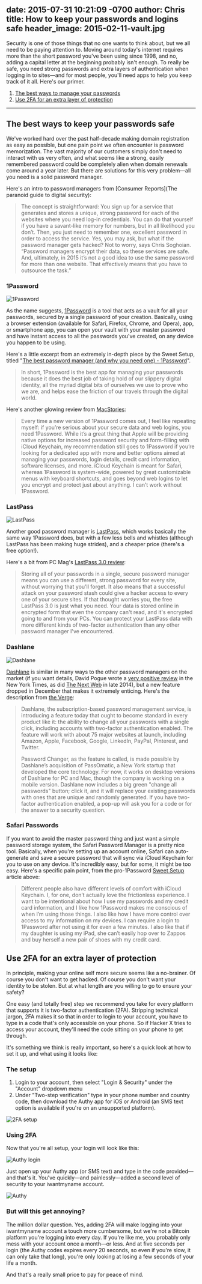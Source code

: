 date: 2015-07-31 10:21:09 -0700
author: Chris
title: How to keep your passwords and logins safe
header_image: 2015-02-11-vault.jpg
----

<!-- excerpt -->

Security is one of those things that no one wants to think about, but we all need to be paying attention to. Moving around today's internet requires more than the short password you've been using since 1998, and no, adding a capital letter at the beginning probably isn't enough. To really be safe, you need strong passwords and extra layers of authentication when logging in to sites—and for most people, you'll need apps to help you keep track of it all. Here's our primer.

<!-- /excerpt -->

1. [The best ways to manage your passwords](#section-1)
2. [Use 2FA for an extra layer of protection](#section-2)

***

<h2 id="section-1">The best ways to keep your passwords safe</h2>

We've worked hard over the past half-decade making domain registration as easy as possible, but one pain point we often encounter is password memorization. The vast majority of our customers simply don't need to interact with us very often, and what seems like a strong, easily remembered password could be completely alien when domain renewals come around a year later. But there are solutions for this very problem—all you need is a solid password manager.

Here's an intro to password managers from [Consumer Reports](The paranoid guide to digital security):

> The concept is straightforward: You sign up for a service that generates and stores a unique, strong password for each of the websites where you need log-in credentials. You can do that yourself if you have a savant-like memory for numbers, but in all likelihood you don’t. Then, you just need to remember one, excellent password in order to access the service. Yes, you may ask, but what if the password manager gets hacked? Not to worry, says Chris Soghoian. “Password managers encrypt their data, so these services are safe. And, ultimately, in 2015 it’s not a good idea to use the same password for more than one website. That effectively means that you have to outsource the task.” 

### 1Password

![1Password](/media/2015-02-11-one-password.png)

As the name suggests, [1Password](https://agilebits.com/onepassword) is a tool that acts as a vault for all your passwords, secured by a single password of your creation. Basically, using a browser extension (available for Safari, Firefox, Chrome, and Opera), app, or smartphone app, you can open your vault with your master password and have instant access to all the passwords you've created, on any device you happen to be using.

Here's a little excerpt from an extremely in-depth piece by the Sweet Setup, titled "[The best password manager (and why you need one) - 1Password](http://thesweetsetup.com/apps/best-password-manager-and-why-you-need-one/)".

> In short, 1Password is the best app for managing your passwords because it does the best job of taking hold of our slippery digital identity, all the myriad digital bits of ourselves we use to prove who we are, and helps ease the friction of our travels through the digital world.

Here's another glowing review from [MacStories](http://www.macstories.net/reviews/1password-4-for-mac-review/):

> Every time a new version of 1Password comes out, I feel like repeating myself: if you’re serious about your secure data and web logins, you need 1Password. While it’s a great thing that Apple will be providing native options for increased password security and form-filling with iCloud Keychain, my recommendation still goes to 1Password if you’re looking for a dedicated app with more and better options aimed at managing your passwords, login details, credit card information, software licenses, and more. iCloud Keychain is meant for Safari, whereas 1Password is system-wide, powered by great customizable menus with keyboard shortcuts, and goes beyond web logins to let you encrypt and protect just about anything. I can’t work without 1Password.

### LastPass

![LastPass](/media/2015-02-11-lastpass.jpg)

Another good password manager is [LastPass](https://lastpass.com), which works basically the same way 1Password does, but with a few less bells and whistles (although LastPass has been making huge strides), and a cheaper price (there's a free option!).

Here's a bit from PC Mag's [LastPass 3.0 review](http://www.pcmag.com/article2/0,2817,2426798,00.asp):

> Storing all of your passwords in a single, secure password manager means you can use a different, strong password for every site, without worrying that you'll forget. It also means that a successful attack on your password stash could give a hacker access to every one of your secure sites. If that thought worries you, the free LastPass 3.0 is just what you need. Your data is stored online in encrypted form that even the company can't read, and it's encrypted going to and from your PCs. You can protect your LastPass data with more different kinds of two-factor authentication than any other password manager I've encountered.

### Dashlane

![Dashlane](/media/2015-02-11-dashlane.png)

[Dashlane](https://www.dashlane.com) is similar in many ways to the other password managers on the market (if you want details, David Pogue wrote a [very positive review](http://www.nytimes.com/2013/06/06/technology/personaltech/too-many-passwords-and-no-way-to-remember-them-until-now.html) in the New York Times, as did [The Next Web](http://thenextweb.com/apps/2014/12/09/dashlanes-automatic-password-changer-makes-precious-accounts-less-hackable/) in late 2014), but a new feature dropped in December that makes it extremely enticing. Here's the description from [the Verge](http://www.theverge.com/2014/12/9/7357251/dashlane-can-now-change-all-your-passwords-with-a-single-click-and):
 	
> Dashlane, the subscription-based password management service, is introducing a feature today that ought to become standard in every product like it: the ability to change all your passwords with a single click, including accounts with two-factor authentication enabled. The feature will work with about 75 major websites at launch, including Amazon, Apple, Facebook, Google, LinkedIn, PayPal, Pinterest, and Twitter.
> 
> Password Changer, as the feature is called, is made possible by Dashlane’s acquisition of PassOmatic, a New York startup that developed the core technology. For now, it works on desktop versions of Dashlane for PC and Mac, though the company is working on a mobile version. Dashlane now includes a big green "change all passwords" button; click it, and it will replace your existing passwords with ones that are unique and randomly generated. If you have two-factor authentication enabled, a pop-up will ask you for a code or for the answer to a security question.

### Safari Passwords

If you want to avoid the master password thing and just want a simple password storage system, the Safari Password Manager is a pretty nice tool. Basically, when you're setting up an account online, Safari can auto-generate and save a secure password that will sync via iCloud Keychain for you to use on any device. It's incredibly easy, but for some, it might be too easy. Here's a specific pain point, from the pro-1Password [Sweet Setup](http://thesweetsetup.com/apps/best-password-manager-and-why-you-need-one/) article above:

> Different people also have different levels of comfort with iCloud Keychain. I, for one, don’t actually love the frictionless experience. I want to be intentional about how I use my passwords and my credit card information, and I like how 1Password makes me conscious of when I’m using those things. I also like how I have more control over access to my information on my devices. I can require a login to 1Password after not using it for even a few minutes. I also like that if my daughter is using my iPad, she can’t easily hop over to Zappos and buy herself a new pair of shoes with my credit card.

<h2 id="section-2">Use 2FA for an extra layer of protection</h2>

In principle, making your online self more secure seems like a no-brainer. Of course you don't want to get hacked. Of course you don't want your identity to be stolen. But at what length are you willing to go to ensure your safety?

One easy (and totally free) step we recommend you take for every platform that supports it is two-factor authentication (2FA). Stripping technical jargon, 2FA makes it so that in order to login to your account, you have to type in a code that's only accessible on your phone. So if Hacker X tries to access your account, they'll need the code sitting on your phone to get through. 

It's something we think is really important, so here's a quick look at how to set it up, and what using it looks like:

### The setup

1. Login to your account, then select "Login & Security" under the "Account" dropdown menu
2. Under "Two-step verification" type in your phone number and country code, then download the Authy app for iOS or Android (an SMS text option is available if you're on an unsupported platform).

![2FA setup](/media/2014-05-01-2fa-setup.png)

### Using 2FA

Now that you're all setup, your login will look like this:

![Authy login](/media/2014-05-01-authy-login.png)

Just open up your Authy app (or SMS text) and type in the code provided—and that's it. You've quickly—and painlessly—added a second level of security to your iwantmyname account. 

![Authy](/media/2014-05-01-2fa.png)

### But will this get annoying?

The million dollar question. Yes, adding 2FA will make logging into your iwantmyname account a touch more cumbersome, but we're not a Bitcoin platform you're logging into every day. If you're like me, you probably only mess with your account once a month—or less. And at five seconds per login (the Authy codes expires every 20 seconds, so even if you're slow, it can only take that long), you're only looking at losing a few seconds of your life a month. 

And that's a really small price to pay for peace of mind.